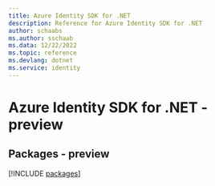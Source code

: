 ```yaml
---
title: Azure Identity SDK for .NET
description: Reference for Azure Identity SDK for .NET
author: schaabs
ms.author: sschaab
ms.data: 12/22/2022
ms.topic: reference
ms.devlang: dotnet
ms.service: identity
---
```

# Azure Identity SDK for .NET - preview
## Packages - preview
[!INCLUDE [packages](identity-index.md)]